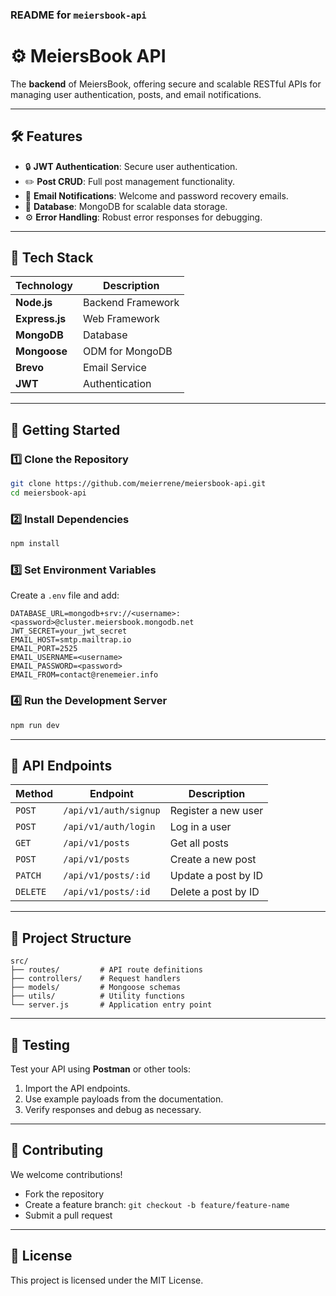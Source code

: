 ### **README for `meiersbook-api`**

# ⚙️ **MeiersBook API**

The **backend** of MeiersBook, offering secure and scalable RESTful APIs for managing user authentication, posts, and email notifications.

---

## 🛠️ **Features**

- 🔒 **JWT Authentication**: Secure user authentication.
- ✏️ **Post CRUD**: Full post management functionality.
- 📧 **Email Notifications**: Welcome and password recovery emails.
- 🚤️ **Database**: MongoDB for scalable data storage.
- ⚙️ **Error Handling**: Robust error responses for debugging.

---

## 🧪 **Tech Stack**

| **Technology** | **Description**   |
| -------------- | ----------------- |
| **Node.js**    | Backend Framework |
| **Express.js** | Web Framework     |
| **MongoDB**    | Database          |
| **Mongoose**   | ODM for MongoDB   |
| **Brevo**      | Email Service     |
| **JWT**        | Authentication    |

---

## 🚀 **Getting Started**

### **1️⃣ Clone the Repository**

```bash
git clone https://github.com/meierrene/meiersbook-api.git
cd meiersbook-api
```

### **2️⃣ Install Dependencies**

```bash
npm install
```

### **3️⃣ Set Environment Variables**

Create a `.env` file and add:

```env
DATABASE_URL=mongodb+srv://<username>:<password>@cluster.meiersbook.mongodb.net
JWT_SECRET=your_jwt_secret
EMAIL_HOST=smtp.mailtrap.io
EMAIL_PORT=2525
EMAIL_USERNAME=<username>
EMAIL_PASSWORD=<password>
EMAIL_FROM=contact@renemeier.info
```

### **4️⃣ Run the Development Server**

```bash
npm run dev
```

---

## 📁 **API Endpoints**

| **Method** | **Endpoint**          | **Description**     |
| ---------- | --------------------- | ------------------- |
| `POST`     | `/api/v1/auth/signup` | Register a new user |
| `POST`     | `/api/v1/auth/login`  | Log in a user       |
| `GET`      | `/api/v1/posts`       | Get all posts       |
| `POST`     | `/api/v1/posts`       | Create a new post   |
| `PATCH`    | `/api/v1/posts/:id`   | Update a post by ID |
| `DELETE`   | `/api/v1/posts/:id`   | Delete a post by ID |

---

## 📁 **Project Structure**

```plaintext
src/
├── routes/         # API route definitions
├── controllers/    # Request handlers
├── models/         # Mongoose schemas
├── utils/          # Utility functions
└── server.js       # Application entry point
```

---

## 🧥 **Testing**

Test your API using **Postman** or other tools:

1. Import the API endpoints.
2. Use example payloads from the documentation.
3. Verify responses and debug as necessary.

---

## 🧥 **Contributing**

We welcome contributions!

- Fork the repository
- Create a feature branch: `git checkout -b feature/feature-name`
- Submit a pull request

---

## 📓 **License**

This project is licensed under the MIT License.
